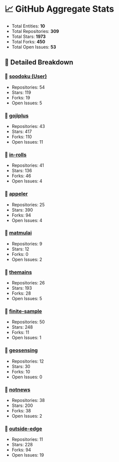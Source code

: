 # 📈 GitHub Aggregate Stats

- Total Entities: **10**
- Total Repositories: **309**
- Total Stars: **1973**
- Total Forks: **450**
- Total Open Issues: **53**

## 🚀 Detailed Breakdown

### 🏢 [soodoku (User)](https://github.com/soodoku)
- Repositories: 54
- Stars: 119
- Forks: 19
- Open Issues: 5

### 🏢 [gojiplus](https://github.com/gojiplus)
- Repositories: 43
- Stars: 417
- Forks: 110
- Open Issues: 11

### 🏢 [in-rolls](https://github.com/in-rolls)
- Repositories: 41
- Stars: 136
- Forks: 46
- Open Issues: 4

### 🏢 [appeler](https://github.com/appeler)
- Repositories: 25
- Stars: 390
- Forks: 94
- Open Issues: 4

### 🏢 [matmulai](https://github.com/matmulai)
- Repositories: 9
- Stars: 12
- Forks: 0
- Open Issues: 2

### 🏢 [themains](https://github.com/themains)
- Repositories: 26
- Stars: 193
- Forks: 28
- Open Issues: 5

### 🏢 [finite-sample](https://github.com/finite-sample)
- Repositories: 50
- Stars: 248
- Forks: 11
- Open Issues: 1

### 🏢 [geosensing](https://github.com/geosensing)
- Repositories: 12
- Stars: 30
- Forks: 10
- Open Issues: 0

### 🏢 [notnews](https://github.com/notnews)
- Repositories: 38
- Stars: 200
- Forks: 38
- Open Issues: 2

### 🏢 [outside-edge](https://github.com/outside-edge)
- Repositories: 11
- Stars: 228
- Forks: 94
- Open Issues: 19

